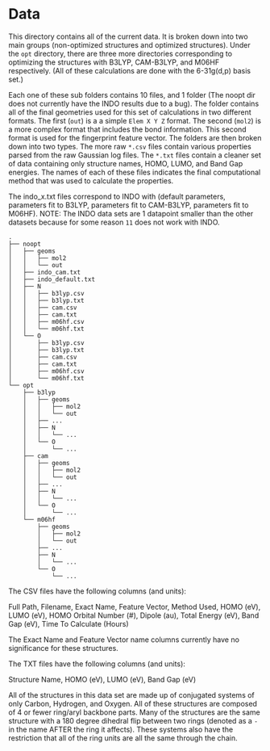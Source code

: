 Data
====

This directory contains all of the current data. It is broken down into two main groups (non-optimized structures and optimized structures).
Under the `opt` directory, there are three more directories corresponding to optimizing the structures with B3LYP, CAM-B3LYP, and M06HF respectively. (All of these calculations are done with the 6-31g(d,p) basis set.)

Each one of these sub folders contains 10 files, and 1 folder (The noopt dir does not currently have the INDO results due to a bug). The folder contains all of the final geometries used for this set of calculations in two different formats. The first (`out`) is a a simple `Elem X Y Z` format. The second (`mol2`) is a more complex format that includes the bond information. This second format is used for the fingerprint feature vector. The folders are then broken down into two types. The more raw `*.csv` files contain various properties parsed from the raw Gaussian log files. The `*.txt` files contain a cleaner set of data containing only structure names, HOMO, LUMO, and Band Gap energies. The names of each of these files indicates the final computational method that was used to calculate the properties.

The indo_x.txt files correspond to INDO with (default parameters, parameters fit to B3LYP, parameters fit to CAM-B3LYP, parameters fit to M06HF). NOTE: The INDO data sets are 1 datapoint smaller than the other datasets because for some reason `11` does not work with INDO.


	.
	├── noopt
	│   ├── geoms
	│   │   ├── mol2
	│   │   └── out
	│   ├── indo_cam.txt
	│   ├── indo_default.txt
	│   ├── N
	│   │   ├── b3lyp.csv
	│   │   ├── b3lyp.txt
	│   │   ├── cam.csv
	│   │   ├── cam.txt
	│   │   ├── m06hf.csv
	│   │   └── m06hf.txt
	│   └── O
	│       ├── b3lyp.csv
	│       ├── b3lyp.txt
	│       ├── cam.csv
	│       ├── cam.txt
	│       ├── m06hf.csv
	│       └── m06hf.txt
	└── opt
	    ├── b3lyp
	    │   ├── geoms
	    │   │   ├── mol2
	    │   │   └── out
	    │   ├── ...
	    │   ├── N
	    │   │   └── ...
	    │   └── O
	    │       └── ...
	    ├── cam
	    │   ├── geoms
	    │   │   ├── mol2
	    │   │   └── out
	    │   ├── ...
	    │   ├── N
	    │   │   └── ...
	    │   └── O
	    │       └── ...
	    └── m06hf
	        ├── geoms
	        │   ├── mol2
	        │   └── out
	        ├── ...
	        ├── N
	        │   └── ...
	        └── O
	            └── ...


The CSV files have the following columns (and units):

Full Path, Filename, Exact Name, Feature Vector, Method Used, HOMO (eV), LUMO (eV), HOMO Orbital Number (#), Dipole (au), Total Energy (eV), Band Gap (eV), Time To Calculate (Hours)

The Exact Name and Feature Vector name columns currently have no significance for these structures.


The TXT files have the following columns (and units):

Structure Name, HOMO (eV), LUMO (eV), Band Gap (eV)


All of the structures in this data set are made up of conjugated systems of only Carbon, Hydrogen, and Oxygen. All of these structures are composed of 4 or fewer ring/aryl backbone parts. Many of the structures are the same structure with a 180 degree dihedral flip between two rings (denoted as a `-` in the name AFTER the ring it affects). These systems also have the restriction that all of the ring units are all the same through the chain.


